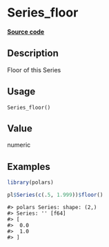 

# Series_floor

[**Source code**](https://github.com/pola-rs/r-polars/tree/5765842071140bd7a822ebb4fd6b0ab652d73f0d/R/series__series.R#L575)

## Description

Floor of this Series

## Usage

<pre><code class='language-R'>Series_floor()
</code></pre>

## Value

numeric

## Examples

``` r
library(polars)

pl$Series(c(.5, 1.999))$floor()
```

    #> polars Series: shape: (2,)
    #> Series: '' [f64]
    #> [
    #>  0.0
    #>  1.0
    #> ]
